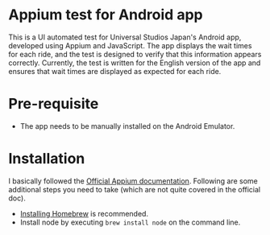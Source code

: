 # Appium test for Android app
This is a UI automated test for Universal Studios Japan's Android app, developed using Appium and
JavaScript. The app displays the wait times for each ride, and the test is designed to verify that 
this information appears correctly.  Currently, the test is written for the English version of 
the app and ensures that wait times are displayed as expected for each ride.

# Pre-requisite
* The app needs to be manually installed on the Android Emulator.

# Installation
I basically followed the [Official Appium documentation](https://appium.io/docs/en/2.5/quickstart/install/).
Following are some additional steps you need to take (which are not quite covered in the official doc).
* [Installing Homebrew](https://brew.sh/) is recommended.
* Install node by executing `brew install node` on the command line.
